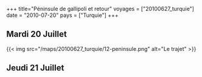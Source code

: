+++
title="Péninsule de gallipoli et retour"
voyages = ["20100627_turquie"]
date = "2010-07-20"
pays = ["Turquie"]
+++


## Mardi 20 Juillet


{{< img src="/maps/20100627_turquie/12-peninsule.png" alt="Le trajet" >}}


## Jeudi 21 Juillet